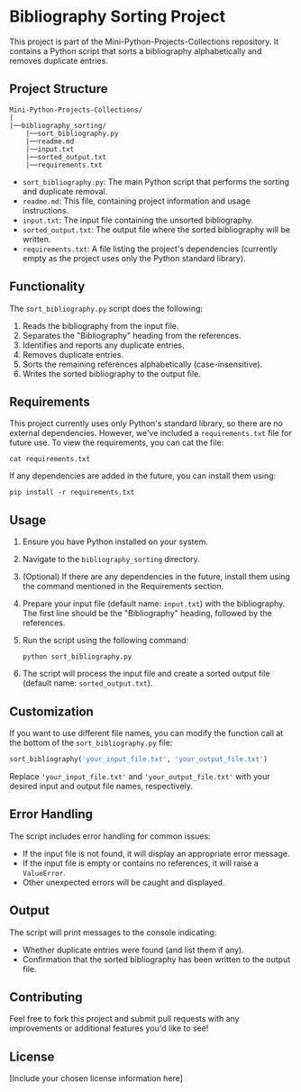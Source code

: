 # Bibliography Sorting Project

This project is part of the Mini-Python-Projects-Collections repository. It contains a Python script that sorts a bibliography alphabetically and removes duplicate entries.

## Project Structure

```
Mini-Python-Projects-Collections/
|
|──bibliography_sorting/
    |──sort_bibliography.py
    |──readme.md
    |──input.txt
    |──sorted_output.txt
    |──requirements.txt
```

- `sort_bibliography.py`: The main Python script that performs the sorting and duplicate removal.
- `readme.md`: This file, containing project information and usage instructions.
- `input.txt`: The input file containing the unsorted bibliography.
- `sorted_output.txt`: The output file where the sorted bibliography will be written.
- `requirements.txt`: A file listing the project's dependencies (currently empty as the project uses only the Python standard library).

## Functionality

The `sort_bibliography.py` script does the following:

1. Reads the bibliography from the input file.
2. Separates the "Bibliography" heading from the references.
3. Identifies and reports any duplicate entries.
4. Removes duplicate entries.
5. Sorts the remaining references alphabetically (case-insensitive).
6. Writes the sorted bibliography to the output file.

## Requirements

This project currently uses only Python's standard library, so there are no external dependencies. However, we've included a `requirements.txt` file for future use. To view the requirements, you can cat the file:

```
cat requirements.txt
```

If any dependencies are added in the future, you can install them using:

```
pip install -r requirements.txt
```

## Usage

1. Ensure you have Python installed on your system.
2. Navigate to the `bibliography_sorting` directory.
3. (Optional) If there are any dependencies in the future, install them using the command mentioned in the Requirements section.
4. Prepare your input file (default name: `input.txt`) with the bibliography. The first line should be the "Bibliography" heading, followed by the references.
5. Run the script using the following command:

   ```
   python sort_bibliography.py
   ```

6. The script will process the input file and create a sorted output file (default name: `sorted_output.txt`).

## Customization

If you want to use different file names, you can modify the function call at the bottom of the `sort_bibliography.py` file:

```python
sort_bibliography('your_input_file.txt', 'your_output_file.txt')
```

Replace `'your_input_file.txt'` and `'your_output_file.txt'` with your desired input and output file names, respectively.

## Error Handling

The script includes error handling for common issues:

- If the input file is not found, it will display an appropriate error message.
- If the input file is empty or contains no references, it will raise a `ValueError`.
- Other unexpected errors will be caught and displayed.

## Output

The script will print messages to the console indicating:

- Whether duplicate entries were found (and list them if any).
- Confirmation that the sorted bibliography has been written to the output file.

## Contributing

Feel free to fork this project and submit pull requests with any improvements or additional features you'd like to see!

## License

[Include your chosen license information here]
